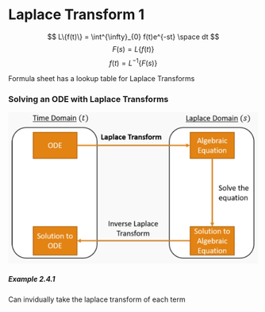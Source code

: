 # Laplace Transform 1
$$ L\{f(t)\} = \int^{\infty}_{0} f(t)e^{-st} \space dt $$
$$ F(s) = L\{f(t)\} $$
$$ f(t) = L^{-1}\{F(s)\}$$

Formula sheet has a lookup table for Laplace Transforms

### Solving an ODE with Laplace Transforms

![](1646772327.png)

##### Example 2.4.1
Can invidually take the laplace transform of each term
